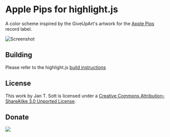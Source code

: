 # Apple Pips for highlight.js

A color scheme inspired by the GiveUpArt's artwork for the [Apple Pips][1] record label.

![Screenshot][2]

## Building

Please refer to the highlight.js [build instructions][3]

## License

This work by Jan T. Sott is licensed under a [Creative Commons Attribution-ShareAlike 3.0 Unported License][4].

## Donate

[<img src="https://raw.github.com/balupton/flattr-buttons/master/badge-89x18.gif" />][5]

[1]: http://www.discogs.com/label/Apple+Pips
[2]: https://raw.github.com/idleberg/ApplePips-highlight.js/master/images/screenshot.png
[3]: https://github.com/isagalaev/highlight.js/blob/master/README.md
[4]: http://creativecommons.org/licenses/by-sa/3.0/deed.en_US
[5]: https://flattr.com/submit/auto?user_id=idleberg&url=https://github.com/idleberg/ApplePips-highlight.js//&title=Apple%20Pips%20Color%20Scheme&category=software